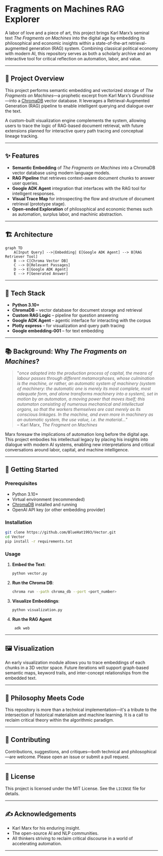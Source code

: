 # **Fragments on Machines RAG Explorer**

A labor of love and a piece of art, this project brings Karl Marx’s seminal text *The Fragments on Machines* into the digital age by embedding its philosophical and economic insights within a state-of-the-art retrieval-augmented generation (RAG) system. Combining classical political economy with modern AI, this repository serves as both a scholarly archive and an interactive tool for critical reflection on automation, labor, and value.

---

## 🧠 Project Overview

This project performs semantic embedding and vectorized storage of *The Fragments on Machines*—a prophetic excerpt from Karl Marx’s *Grundrisse*—into a [ChromaDB](https://www.trychroma.com/) vector database. It leverages a Retrieval-Augmented Generation (RAG) pipeline to enable intelligent querying and dialogue over the text.

A custom-built visualization engine complements the system, allowing users to trace the logic of RAG-based document retrieval, with future extensions planned for interactive query path tracing and conceptual lineage tracking.

---

## ✨ Features

- **Semantic Embedding** of *The Fragments on Machines* into a ChromaDB vector database using modern language models.
- **RAG Pipeline** that retrieves context-aware document chunks to answer user queries.
- **Google ADK Agent** integration that interfaces with the RAG tool for intelligent responses.
- **Visual Trace Map** for introspecting the flow and structure of document retrieval (prototype stage).
- **Open-ended Exploration** of philosophical and economic themes such as automation, surplus labor, and machinic abstraction.

---

## 🏗️ Architecture

```mermaid
graph TD
    A[Input Query] -->|Embedding| E[Google ADK Agent] --> B[RAG Retriever Tool] 
    B --> C[Chroma Vector DB]
    C --> D[Relevant Passages]
    D --> E[Google ADK Agent]
    E --> F[Generated Answer]
```

---

## 🧰 Tech Stack

- **Python 3.10+**
- **ChromaDB** – vector database for document storage and retrieval
- **Custom RAG Logic** – pipeline for question answering
- **Google ADK Agent** – agentic interface for interacting with the corpus
- **Plotly express** – for visualization and query path tracing
- **Google embedding-001** – for text embedding

---

## 📚 Background: Why *The Fragments on Machines*?

> "*once adopted into the production process of capital, the means of labour passes through different metamorphoses, whose culmination is the machine, or rather, an automatic system of machinery (system of machinery: the automatic one is merely its most complete, most adequate form, and alone transforms machinery into a system), set in motion by an automaton, a moving power that moves itself; this automaton consisting of numerous mechanical and intellectual organs, so that the workers themselves are cast merely as its conscious linkages. In the machine, and even more in machinery as an automatic system, the use value, i.e. the material...*"  
> – Karl Marx, *The Fragment on Machines*

Marx foresaw the implications of automation long before the digital age. This project embodies his intellectual legacy by placing his insights into dialogue with modern AI systems, enabling new interpretations and critical conversations around labor, capital, and machine intelligence.

---

## 🚀 Getting Started

### Prerequisites

- Python 3.10+
- Virtual environment (recommended)
- [ChromaDB](https://docs.trychroma.com/) installed and running
- OpenAI API key (or other embedding provider)

### Installation

```bash
git clone https://github.com/BlueHat1993/Vector.git
cd Vector
pip install -r requirements.txt
```

### Usage

1. **Embed the Text**:
   ```bash
   python vector.py
   ```

2. **Run the Chroma DB**:
   ```bash
   chroma run --path chroma_db --port <port_number>
   ```

3. **Visualize Embeddings**:
   ```bash
   python visualization.py
   ```
4. **Run the RAG Agent**
    ```bash
     adk web
   ```
---

## 🖼️ Visualization

An early visualization module allows you to trace embeddings of each chunks in a 3D vector space. Future iterations will support graph-based semantic maps, keyword trails, and inter-concept relationships from the embedded text.

---

## 🎨 Philosophy Meets Code

This repository is more than a technical implementation—it's a tribute to the intersection of historical materialism and machine learning. It is a call to reclaim critical theory within the algorithmic paradigm.

---

## 🤝 Contributing

Contributions, suggestions, and critiques—both technical and philosophical—are welcome. Please open an issue or submit a pull request.

---

## 📜 License

This project is licensed under the MIT License. See the `LICENSE` file for details.

---

## ✍️ Acknowledgements

- Karl Marx for his enduring insight.
- The open-source AI and NLP communities.
- All thinkers striving to reclaim critical discourse in a world of accelerating automation.

---